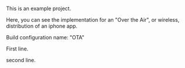 This is an example project.

Here, you can see the implementation for an "Over the Air", or wireless, distribution of an iphone app.

Build configuration name: "OTA"

First line.

second line.

